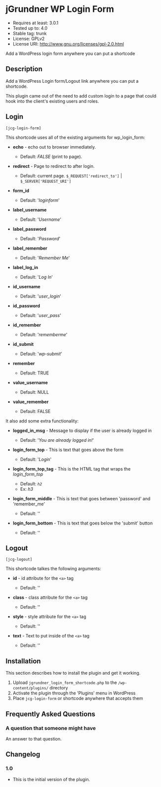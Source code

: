# jGrundner WP Login Form #
* Requires at least: 3.0.1
* Tested up to: 4.0
* Stable tag: trunk
* License: GPLv2
* License URI: http://www.gnu.org/licenses/gpl-2.0.html

Add a WordPress login form anywhere you can put a shortcode

## Description ##

Add a WordPress Login form/Logout link anywhere you can put a shortcode.

This plugin came out of the need to add custom login to a page that could hook into the client's existing users and roles.

## Login ##
`[jcg-login-form]`

This shortcode uses all of the existing arguments for wp_login_form:
* __echo__ - echo out to browser immediately.
  * Default: _FALSE_ (print to page).


* __redirect__ - Page to redirect to after login.
  * Default: current page. `$_REQUEST['redirect_to']` | `$_SERVER['REQUEST_URI']`


* __form_id__
  * Default: '_loginform_'


* __label_username__
  * Default: '_Username_'


* __label_password__
  * Default: '_Password_'


* __label_remember__
  * Default: '_Remember Me_'


* __label_log_in__
  * Default: '_Log In_'


* __id_username__
  * Default: '_user_login_'


* __id_password__
  * Default: '_user_pass_'


* __id_remember__
  * Default: '_rememberme_'


* __id_submit__
  * Default: '_wp-submit_'


* __remember__
  * Default: TRUE


* __value_username__
  * Default: NULL


* __value_remember__
  * Default: FALSE

It also add some extra functionality:
* __logged_in_msg__ - Message to display if the user is already logged in
  * Default: '_You are already logged in!_'


* __login_form_top__ - This is text that goes above the form
  * Default: '_Login_'


* __login_form_top_tag__ - This is the HTML tag that wraps the _login_form_top_
  * Default: _`h2`_
  * Ex: _h3_


* __login_form_middle__ - This is text that goes between 'password' and 'remember_me'
  * Default: ''


* __login_form_bottom__ - This is text that goes below the 'submit' button
  * Default: ''

## Logout ##
`[jcg-logout]`

This shortcode talkes the following arguments:

* __id__ - id attribute for the `<a>` tag
  * Default: ''


* __class__ - class attribute for the `<a>` tag
  * Default: ''


* __style__ - style attribute for the `<a>` tag
  * Default: ''


* __text__ - Text to put inside of the `<a>` tag
  * Default: ''


## Installation ##

This section describes how to install the plugin and get it working.

1. Upload `jgrundner_login_form_shortcode.php` to the `/wp-content/plugins/` directory
2. Activate the plugin through the 'Plugins' menu in WordPress
3. Place `jcg-login-form` or  shortcode anywhere that accepts them

## Frequently Asked Questions ##

### A question that someone might have ###

An answer to that question.

## Changelog ##

### 1.0 ###
* This is the initial version of the plugin.
